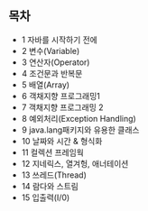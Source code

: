 ## 목차

* 1 자바를 시작하기 전에
* 2 변수(Variable)
* 3 연산자(Operator)
* 4 조건문과 반복문
* 5 배열(Array)
* 6 객채지향 프로그래밍1
* 7 객채지향 프로그래밍 2
* 8 예외처리(Exception Handling)
* 9 java.lang패키지와 유용한 클래스
* 10 날짜와 시간 & 형식화
* 11 컬렉션 프레임웍
* 12 지네릭스, 열겨헝, 애너테이션
* 13 쓰레드(Thread)
* 14 람다와 스트림
* 15 입출력(I/0)

